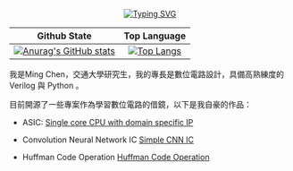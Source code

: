 
<p align="center">
<a href="https://github.com/mirkat1206">
    <img src="https://readme-typing-svg.demolab.com?font=Georgia&size=18&duration=2000&pause=100&multiline=true&width=500&height=80&lines=Education+%7C+NYCU+Master+degree;Skill+%7C+ASIC Design" alt="Typing SVG" />
</a>
</p>

|Github State|Top Language|
|:-:|:-:|
|[![Anurag's GitHub stats](https://github-readme-stats-eight-beta-67.vercel.app/api?username=EENemo&show_icons=true&theme=light&card_width=320\&include_all_commits=true\&show=reviews,prs_merged\&rank_icon=github)](https://github.com/anuraghazra/github-readme-stats)|[![Top Langs](https://github-readme-stats-eight-beta-67.vercel.app/api/top-langs/?username=EENemo&theme=light&layout=compact&langs_count=12&card_width=320&hide=jupyter%20notebook)](https://github.com/anuraghazra/github-readme-stats)|


我是Ming Chen，交通大學研究生，我的專長是數位電路設計，具備高熟練度的 Verilog 與 Python 。

目前開源了一些專案作為學習數位電路的借鏡，以下是我自豪的作品：

* ASIC: 
[Single core CPU with domain specific IP](https://github.com/EENemo/NYCU-ICLAB-2024-Spring/tree/main/Final_Project_iclab048)

* Convolution Neural Network IC
[Simple CNN IC](https://github.com/EENemo/NYCU-ICLAB-2024-Spring/tree/main/Lab04_iclab048)

* Huffman Code Operation
[Huffman Code Operation](https://github.com/EENemo/NYCU-ICLAB-2024-Spring/tree/main/Lab06_iclab048)


<!--
**EENemo/EENemo** is a ✨ _special_ ✨ repository because its `README.md` (this file) appears on your GitHub profile.


- 🔭 I’m currently working on ...
- 🌱 I’m currently learning 
- 👯 I’m looking to collaborate on ...
- 🤔 I’m looking for help with ...
- 💬 Ask me about ...
- 📫 How to reach me: ...
- 😄 Pronouns: ...
- ⚡ Fun fact: ...
-->
